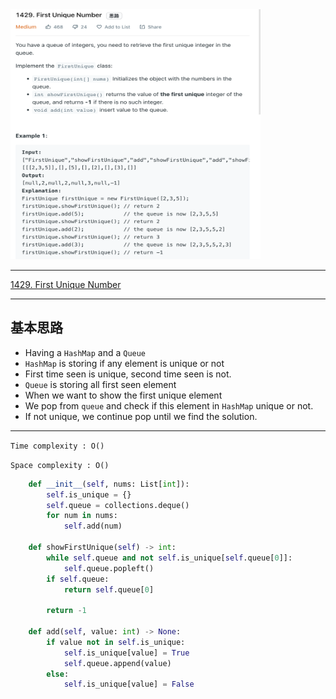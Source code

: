 <img src="2022-11-05-14-50-28.png" width="400" height="400"/>


___
[1429. First Unique Number](https://leetcode.com/problems/first-unique-number/)
___

## 基本思路
* Having a `HashMap` and a `Queue`
* `HashMap` is storing if any element is unique or not
* First time seen is unique, second time seen is not.
* `Queue` is storing all first seen element
* When we want to show the first unique element
* We pop from `queue` and check if this element in `HashMap` unique or not.
* If not unique, we continue pop until we find the solution.

___

`Time complexity : O()`

`Space complexity : O()`
```python
    def __init__(self, nums: List[int]):
        self.is_unique = {}
        self.queue = collections.deque()
        for num in nums:
            self.add(num)
            
    def showFirstUnique(self) -> int:
        while self.queue and not self.is_unique[self.queue[0]]:
            self.queue.popleft()
        if self.queue:
            return self.queue[0]
        
        return -1

    def add(self, value: int) -> None:
        if value not in self.is_unique:
            self.is_unique[value] = True
            self.queue.append(value)
        else:
            self.is_unique[value] = False
```